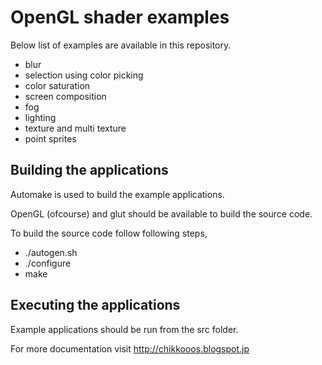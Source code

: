 
# OpenGL shader examples

Below list of examples are available in this repository.

* blur
* selection using color picking
* color saturation
* screen composition
* fog
* lighting
* texture and multi texture
* point sprites

## Building the applications

Automake is used to build the example applications.

OpenGL (ofcourse) and glut should be available to build the source code.

To build the source code follow following steps,
* ./autogen.sh
* ./configure
* make

## Executing the applications

Example applications should be run from the src folder.

For more documentation visit http://chikkooos.blogspot.jp
